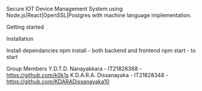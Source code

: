 Secure IOT Device Management System using Node.js|React|OpenSSL|Postgres with machine language implementation.

Getting started

Installation

Install dependancies
npm install - both backend and frontend
npm start - to start

Group Members
Y.D.T.D. Nanayakkara - IT21826368 - https://github.com/k0k1s
K.D.A.R.A. Dissanayaka - IT21828348 - https://github.com/KDARADissanayaka10
